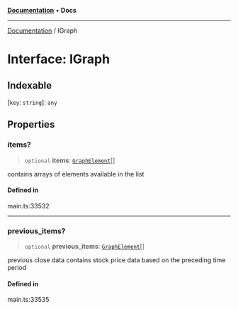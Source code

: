 [**Documentation**](../README.md) • **Docs**

***

[Documentation](../globals.md) / IGraph

# Interface: IGraph

## Indexable

 \[`key`: `string`\]: `any`

## Properties

### items?

> `optional` **items**: [`GraphElement`](../classes/GraphElement.md)[]

contains arrays of elements available in the list

#### Defined in

main.ts:33532

***

### previous\_items?

> `optional` **previous\_items**: [`GraphElement`](../classes/GraphElement.md)[]

previous close data
contains stock price data based on the preceding time period

#### Defined in

main.ts:33535
